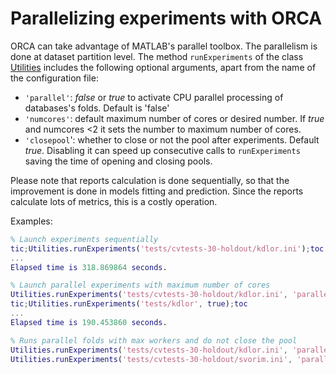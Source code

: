 # Parallelizing experiments with ORCA

ORCA can take advantage of MATLAB's parallel toolbox. The parallelism is done at dataset partition level. The method `runExperiments` of the class [Utilities](../src/Utilities.m) includes the following optional arguments, apart from the name of the configuration file:
 - `'parallel'`: *false* or *true* to activate CPU parallel processing of databases's folds. Default is 'false'
 - `'numcores'`: default maximum number of cores or desired number. If *true* and numcores <2 it sets the number to maximum number of cores.
 - `'closepool`': whether to close or not the pool after  experiments. Default *true*. Disabling it can speed up consecutive calls to `runExperiments` saving the time of opening and closing pools.

Please note that reports calculation is done sequentially, so that the improvement is done in models fitting and prediction. Since the reports calculate lots of metrics, this is a costly operation.

Examples:

```MATLAB
% Launch experiments sequentially
tic;Utilities.runExperiments('tests/cvtests-30-holdout/kdlor.ini');toc
...
Elapsed time is 318.869864 seconds.

% Launch parallel experiments with maximum number of cores
Utilities.runExperiments('tests/cvtests-30-holdout/kdlor.ini', 'parallel', 1)
tic;Utilities.runExperiments('tests/kdlor', true);toc
...
Elapsed time is 190.453860 seconds.

% Runs parallel folds with max workers and do not close the pool
Utilities.runExperiments('tests/cvtests-30-holdout/kdlor.ini', 'parallel', 1, 'closepool', false)
Utilities.runExperiments('tests/cvtests-30-holdout/svorim.ini', 'parallel', 1, 'closepool', false)

```
